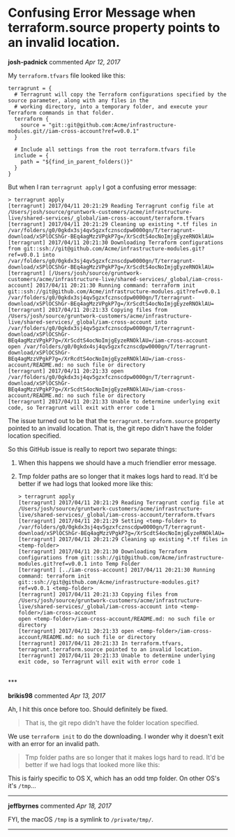 # Confusing Error Message when terraform.source property points to an invalid location.

**josh-padnick** commented *Apr 12, 2017*

My `terraform.tfvars` file looked like this:

```
terragrunt = {
  # Terragrunt will copy the Terraform configurations specified by the source parameter, along with any files in the
  # working directory, into a temporary folder, and execute your Terraform commands in that folder.
  terraform {
    source = "git::git@github.com:Acme/infrastructure-modules.git//iam-cross-account?ref=v0.0.1"
  }

  # Include all settings from the root terraform.tfvars file
  include = {
    path = "${find_in_parent_folders()}"
  }
}
```

But when I ran `terragrunt apply` I got a confusing error message:

```
> terragrunt apply
[terragrunt] 2017/04/11 20:21:29 Reading Terragrunt config file at /Users/josh/source/gruntwork-customers/acme/infrastructure-live/shared-services/_global/iam-cross-account/terraform.tfvars
[terragrunt] 2017/04/11 20:21:29 Cleaning up existing *.tf files in /var/folders/g0/0gkdx3sj4qv5gzxfcznscdpw0000gn/T/terragrunt-download/xSPlOCShGr-BEq4agMzzVPgkP7g=/XrScdtS4ocNoImjgEyzeRNOklAU=
[terragrunt] 2017/04/11 20:21:30 Downloading Terraform configurations from git::ssh://git@github.com/Acme/infrastructure-modules.git?ref=v0.0.1 into /var/folders/g0/0gkdx3sj4qv5gzxfcznscdpw0000gn/T/terragrunt-download/xSPlOCShGr-BEq4agMzzVPgkP7g=/XrScdtS4ocNoImjgEyzeRNOklAU=
[terragrunt] [/Users/josh/source/gruntwork-customers/acme/infrastructure-live/shared-services/_global/iam-cross-account] 2017/04/11 20:21:30 Running command: terraform init git::ssh://git@github.com/Acme/infrastructure-modules.git?ref=v0.0.1 /var/folders/g0/0gkdx3sj4qv5gzxfcznscdpw0000gn/T/terragrunt-download/xSPlOCShGr-BEq4agMzzVPgkP7g=/XrScdtS4ocNoImjgEyzeRNOklAU=
[terragrunt] 2017/04/11 20:21:33 Copying files from /Users/josh/source/gruntwork-customers/acme/infrastructure-live/shared-services/_global/iam-cross-account into /var/folders/g0/0gkdx3sj4qv5gzxfcznscdpw0000gn/T/terragrunt-download/xSPlOCShGr-BEq4agMzzVPgkP7g=/XrScdtS4ocNoImjgEyzeRNOklAU=/iam-cross-account
open /var/folders/g0/0gkdx4sj4qv5gzxfcznscdpw0000gn/T/terragrunt-download/xSPlOCShGr-BEq4agMzzVPgkP7g=/XrRcdtS4ocNoImjgEyzeRNOklAU=/iam-cross-account/README.md: no such file or directory
[terragrunt] 2017/04/11 20:21:33 open /var/folders/g0/0gkdx3sj4qv5gzxfcznscdpw0000gn/T/terragrunt-download/xSPlOCShGr-BEq4agMzzVPgkP7g=/XrScdtS4ocNoImjgEyzeRNOklAU=/iam-cross-account/README.md: no such file or directory
[terragrunt] 2017/04/11 20:21:33 Unable to determine underlying exit code, so Terragrunt will exit with error code 1
```

The issue turned out to be that the `terragrunt.terraform.source` property pointed to an invalid location. That is, the git repo didn't have the folder location specified. 

So this GitHub issue is really to report two separate things:

1. When this happens we should have a much friendlier error message.
1. Tmp folder paths are so longer that it makes logs hard to read. It'd be better if we had logs that looked more like this:

   ```
   > terragrunt apply
   [terragrunt] 2017/04/11 20:21:29 Reading Terragrunt config file at /Users/josh/source/gruntwork-customers/acme/infrastructure-live/shared-services/_global/iam-cross-account/terraform.tfvars
   [terragrunt] 2017/04/11 20:21:29 Setting <temp-folder> to /var/folders/g0/0gkdx3sj4qv5gzxfcznscdpw0000gn/T/terragrunt-download/xSPlOCShGr-BEq4agMzzVPgkP7g=/XrScdtS4ocNoImjgEyzeRNOklAU=
   [terragrunt] 2017/04/11 20:21:29 Cleaning up existing *.tf files in <temp-folder>
   [terragrunt] 2017/04/11 20:21:30 Downloading Terraform configurations from git::ssh://git@github.com/Acme/infrastructure-modules.git?ref=v0.0.1 into Temp Folder
   [terragrunt] [../iam-cross-account] 2017/04/11 20:21:30 Running command: terraform init git::ssh://git@github.com/Acme/infrastructure-modules.git?ref=v0.0.1 <temp-folder>
   [terragrunt] 2017/04/11 20:21:33 Copying files from /Users/josh/source/gruntwork-customers/acme/infrastructure-live/shared-services/_global/iam-cross-account into <temp-folder>/iam-cross-account
   open <temp-folder>/iam-cross-account/README.md: no such file or directory
   [terragrunt] 2017/04/11 20:21:33 open <temp-folder>/iam-cross-account/README.md: no such file or directory
   [terragrunt] 2017/04/11 20:21:33 In terraform.tfvars, terragrunt.terraform.source pointed to an invalid location.
   [terragrunt] 2017/04/11 20:21:33 Unable to determine underlying exit code, so Terragrunt will exit with error code 1
   ```
<br />
***


**brikis98** commented *Apr 13, 2017*

Ah, I hit this once before too. Should definitely be fixed.

> That is, the git repo didn't have the folder location specified.

We use `terraform init` to do the downloading. I wonder why it doesn't exit with an error for an invalid path.

> Tmp folder paths are so longer that it makes logs hard to read. It'd be better if we had logs that looked more like this:

This is fairly specific to OS X, which has an odd tmp folder. On other OS's it's `/tmp`...

***

**jeffbyrnes** commented *Apr 18, 2017*

FYI, the macOS `/tmp` is a symlink to `/private/tmp/`.
***

